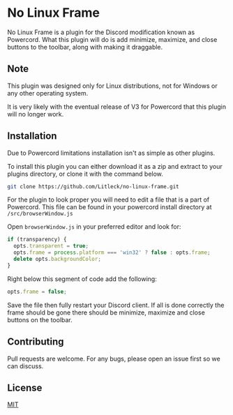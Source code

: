 # No Linux Frame

No Linux Frame is a plugin for the Discord modification known as Powercord. What this plugin will do is add minimize, maximize, and close buttons to the toolbar, along with making it draggable.

## Note
This plugin was designed only for Linux distributions, not for Windows or any other operating system.

It is very likely with the eventual release of V3 for Powercord that this plugin will no longer work.

## Installation
Due to Powercord limitations installation isn't as simple as other plugins. 

To install this plugin you can either download it as a zip and extract to your plugins directory, or clone it with the command below.


```bash
git clone https://github.com/Litleck/no-linux-frame.git
```

For the plugin to look proper you will need to edit a file that is a part of Powercord. This file can be found in your powercord install directory at `/src/browserWindow.js`

Open `browserWindow.js` in your preferred editor and look for:

```js
if (transparency) {
  opts.transparent = true;
  opts.frame = process.platform === 'win32' ? false : opts.frame;
  delete opts.backgroundColor;
}
```

Right below this segment of code add the following:

```js
opts.frame = false;
```

Save the file then fully restart your Discord client. If all is done correctly the frame should be gone there should be minimize, maximize and close buttons on the toolbar.

## Contributing
Pull requests are welcome. For any bugs, please open an issue first so we can discuss.

## License
[MIT](https://choosealicense.com/licenses/mit/)
